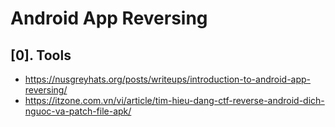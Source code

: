 # Android App Reversing

## [0]. Tools
- https://nusgreyhats.org/posts/writeups/introduction-to-android-app-reversing/
- https://itzone.com.vn/vi/article/tim-hieu-dang-ctf-reverse-android-dich-nguoc-va-patch-file-apk/
  
